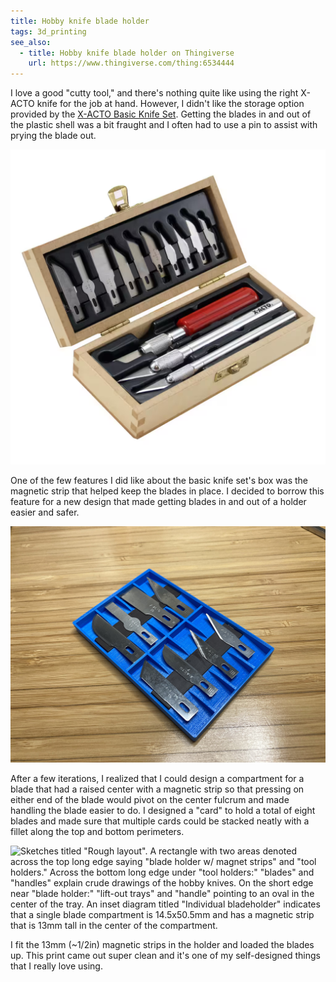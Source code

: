 ```yaml
---
title: Hobby knife blade holder
tags: 3d_printing
see_also:
  - title: Hobby knife blade holder on Thingiverse
    url: https://www.thingiverse.com/thing:6534444
---
```


I love a good "cutty tool," and there's nothing quite like using the right X-ACTO knife for the job at hand. However, I didn't like the storage option provided by the [X-ACTO Basic Knife Set][basic-knife-set]. Getting the blades in and out of the plastic shell was a bit fraught and I often had to use a pin to assist with prying the blade out.

![Official product photo of the X-ACTO Basic Knife Set hinged box showing ten blades set in a plastic shell inside the lid and three blade handles in the base](/assets/hobby-knife-blade-holder-xacto-basic-knife-set.png)

One of the few features I did like about the basic knife set's box was the magnetic strip that helped keep the blades in place. I decided to borrow this feature for a new design that made getting blades in and out of a holder easier and safer.

![Photo of finished blade holder showing two rows of four blades on a relatively thin plastic card. There are compartments for each blade and the blades are held in place by a magnetic strip across each of the two rows.](/assets/hobby-knife-blade-holder-completed.jpg)

After a few iterations, I realized that I could design a compartment for a blade that had a raised center with a magnetic strip so that pressing on either end of the blade would pivot on the center fulcrum and made handling the blade easier to do. I designed a "card" to hold a total of eight blades and made sure that multiple cards could be stacked neatly with a fillet along the top and bottom perimeters.

![Sketches titled "Rough layout". A rectangle with two areas denoted across the top long edge saying "blade holder w/ magnet strips" and "tool holders." Across the bottom long edge under "tool holders:" "blades" and "handles" explain crude drawings of the hobby knives. On the short edge near "blade holder:" "lift-out trays" and "handle" pointing to an oval in the center of the tray. An inset diagram titled "Individual bladeholder" indicates that a single blade compartment is 14.5x50.5mm and has a magnetic strip that is 13mm tall in the center of the compartment.](/assets/hobby-knife-blade-holder-sketches.png)

I fit the 13mm (~1/2in) magnetic strips in the holder and loaded the blades up. This print came out super clean and it's one of my self-designed things that I really love using.

[basic-knife-set]: https://www.michaels.com/product/xacto-basic-knife-set-10223582

